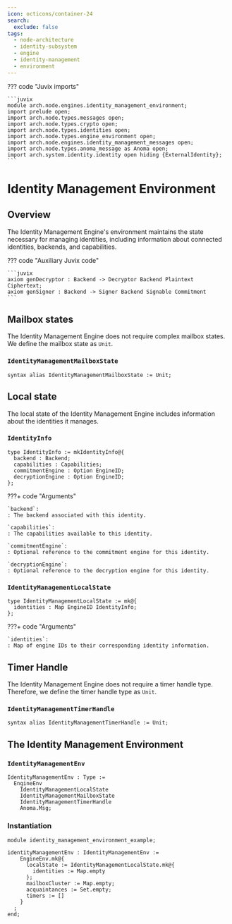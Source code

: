 ```yaml
---
icon: octicons/container-24
search:
  exclude: false
tags:
  - node-architecture
  - identity-subsystem
  - engine
  - identity-management
  - environment
---
```


??? code "Juvix imports"

    ```juvix
    module arch.node.engines.identity_management_environment;
    import prelude open;
    import arch.node.types.messages open;
    import arch.node.types.crypto open;
    import arch.node.types.identities open;
    import arch.node.types.engine_environment open;
    import arch.node.engines.identity_management_messages open;
    import arch.node.types.anoma_message as Anoma open;
    import arch.system.identity.identity open hiding {ExternalIdentity};
    ```

# Identity Management Environment

## Overview

The Identity Management Engine's environment maintains the state necessary for managing identities, including information about connected identities, backends, and capabilities.

??? code "Auxiliary Juvix code"

    ```juvix
    axiom genDecryptor : Backend -> Decryptor Backend Plaintext Ciphertext;
    axiom genSigner : Backend -> Signer Backend Signable Commitment
    ```

## Mailbox states

The Identity Management Engine does not require complex mailbox states. We define the mailbox state as `Unit`.

### `IdentityManagementMailboxState`

```juvix
syntax alias IdentityManagementMailboxState := Unit;
```

## Local state

The local state of the Identity Management Engine includes information about the identities it manages.

### `IdentityInfo`

```juvix
type IdentityInfo := mkIdentityInfo@{
  backend : Backend;
  capabilities : Capabilities;
  commitmentEngine : Option EngineID;
  decryptionEngine : Option EngineID;
};
```

???+ code "Arguments"

    `backend`:
    : The backend associated with this identity.

    `capabilities`:
    : The capabilities available to this identity.

    `commitmentEngine`:
    : Optional reference to the commitment engine for this identity.

    `decryptionEngine`:
    : Optional reference to the decryption engine for this identity.

### `IdentityManagementLocalState`

```juvix
type IdentityManagementLocalState := mk@{
  identities : Map EngineID IdentityInfo;
};
```

???+ code "Arguments"

    `identities`:
    : Map of engine IDs to their corresponding identity information.

## Timer Handle

The Identity Management Engine does not require a timer handle type. Therefore, we define the timer handle type as `Unit`.

### `IdentityManagementTimerHandle`

```juvix
syntax alias IdentityManagementTimerHandle := Unit;
```

## The Identity Management Environment

### `IdentityManagementEnv`

```juvix
IdentityManagementEnv : Type :=
  EngineEnv
    IdentityManagementLocalState
    IdentityManagementMailboxState
    IdentityManagementTimerHandle
    Anoma.Msg;
```

### Instantiation

<!-- --8<-- [start:identityManagementEnv] -->
```juvix extract-module-statements
module identity_management_environment_example;

identityManagementEnv : IdentityManagementEnv :=
    EngineEnv.mk@{
      localState := IdentityManagementLocalState.mk@{
        identities := Map.empty
      };
      mailboxCluster := Map.empty;
      acquaintances := Set.empty;
      timers := []
    }
  ;
end;
```
<!-- --8<-- [end:identityManagementEnv] -->